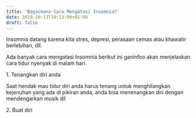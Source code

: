 ```yaml
---
title: 'Bagaimana Cara Mengatasi Insomnia?'
date: 2019-10-13T10:13:00+01:00
draft: false
---
```


  
  
Insomnia datang karena kita stres, depresi, perasaan cemas atau khawatir berlebihan, dll.  
  
Ada banyak cara mengatasi Insomnia berikut ini ganinfoo akan menjelaskan cara tidur nyenyak di malam hari.  
  
  
  
  
1\. Tenangkan diri anda  
  
Saat hendak mau tidur diri anda harus tenang untuk menghilangkan kejenuhan yang ada di pikiran anda, anda bisa menenangkan diri dengan mendengarkan musik dll  
  
2\. Buat diri